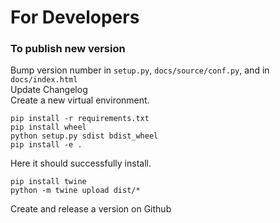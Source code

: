 # For Developers

### To publish new version

Bump version number in `setup.py`, `docs/source/conf.py`, and in `docs/index.html` <br>
Update Changelog <br>
Create a new virtual environment.

```
pip install -r requirements.txt
pip install wheel
python setup.py sdist bdist_wheel
pip install -e .
```

Here it should successfully install.<br>

```
pip install twine
python -m twine upload dist/*
```

Create and release a version on Github
